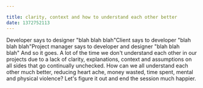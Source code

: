 ```yaml
---

title: clarity, context and how to understand each other better
date: 1372752113
---
```

Developer says to designer &quot;blah blah blah&quot;</div>Client says to developer &quot;blah blah blah&quot;</div>Project manager says to developer and designer &quot;blah blah blah&quot;</div>&nbsp;</div>And so it goes.</div>&nbsp;</div>A lot of the time we don&#39;t understand each other in our projects due to a lack of clarity, explanations, context and assumptions on all sides that go continually unchecked.</div>&nbsp;</div>How can we all understand each other much better, reducing heart ache, money wasted, time spent, mental and physical violence?</div>&nbsp;</div>Let&#39;s figure it out and end the session much happier.</div>
